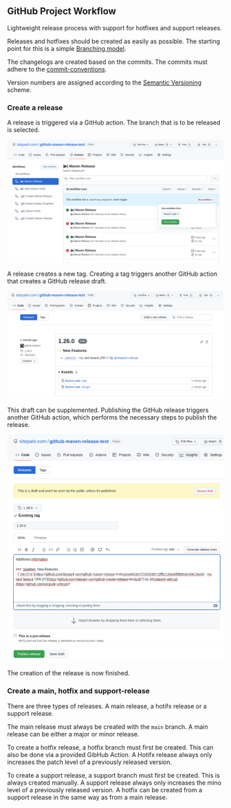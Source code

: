 ## GitHub Project Workflow

Lightweight release process with support for hotfixes and support releases.

Releases and hotfixes should be created as easily as possible. The starting point for this is a simple [Branching model](branching-model.md).

The changelogs are created based on the commits. The commits must adhere to the [commit-conventions](commit-conventions.md).

Version numbers are assigned according to the [Semantic Versioning](https://semver.org/) scheme.

### Create a release

A release is triggered via a GitHub action. The branch that is to be released is selected.

![GitHub release select branch](assets/images/github-release-select-branch.png)

A release creates a new tag. Creating a tag triggers another GitHub action that creates a GitHub release draft.

![GitHub release draft](assets/images/github-release-draft.png)

This draft can be supplemented. Publishing the GitHub release triggers another GitHub action, which performs the necessary steps to publish the release.

![GitHub release publish](assets/images/github-release-publish.png)

The creation of the release is now finished.


### Create a main, hotfix and support-release

There are three types of releases. A main release, a hotifx release or a support release.

The main release must always be created with the `main` branch. A main release can be either a major or minor release.

To create a hotfix release, a hotfix branch must first be created. This can also be done via a provided GibHub Action. A Hotifx release always only increases the patch level of a previously released version.

To create a support release, a support branch must first be created. This is always created manually. A support release always only increases the mino level of a previously released version. A hotfix can be created from a support release in the same way as from a main release.

